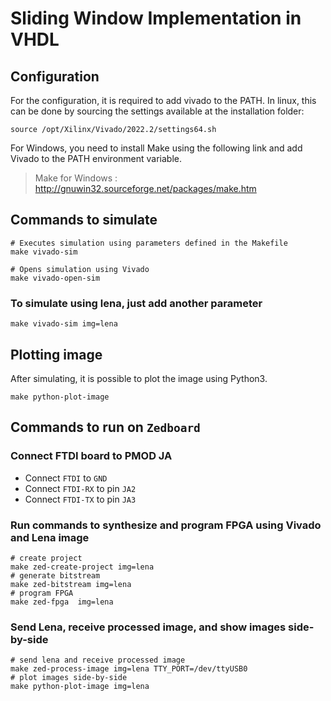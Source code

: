 # Sliding Window Implementation in VHDL

## Configuration

For the configuration, it is required to add vivado to the PATH. In linux, this can be done by sourcing the settings available at the installation folder:
```
source /opt/Xilinx/Vivado/2022.2/settings64.sh
```

For Windows, you need to install Make using the following link and add Vivado to the PATH environment variable.

> Make for Windows : http://gnuwin32.sourceforge.net/packages/make.htm

## Commands to simulate

```
# Executes simulation using parameters defined in the Makefile
make vivado-sim

# Opens simulation using Vivado
make vivado-open-sim
```

### To simulate using lena, just add another parameter
```
make vivado-sim img=lena
```

## Plotting image

After simulating, it is possible to plot the image using Python3.

```
make python-plot-image
```

## Commands to run on `Zedboard`

### Connect FTDI board to PMOD JA
- Connect `FTDI` to `GND`
- Connect `FTDI-RX` to pin `JA2`
- Connect `FTDI-TX` to pin `JA3`

### Run commands to synthesize and program FPGA using Vivado and Lena image
```
# create project
make zed-create-project img=lena
# generate bitstream
make zed-bitstream img=lena
# program FPGA
make zed-fpga  img=lena
```

### Send Lena, receive processed image, and show images side-by-side
```
# send lena and receive processed image
make zed-process-image img=lena TTY_PORT=/dev/ttyUSB0
# plot images side-by-side
make python-plot-image img=lena
```
